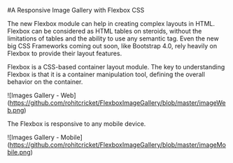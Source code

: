 #A Responsive Image Gallery with Flexbox CSS

The new Flexbox module can help in creating complex layouts in HTML. Flexbox can be considered as HTML tables on steroids, without the limitations of tables and the ability to use any semantic tag. Even the new big CSS Frameworks coming out soon, like Bootstrap 4.0, rely heavily on Flexbox to provide their layout features.

Flexbox is a CSS-based container layout module. The key to understanding Flexbox is that it is a container manipulation tool, defining the overall behavior on the container.

![Images Gallery - Web]
(https://github.com/rohitcricket/FlexboxImageGallery/blob/master/imageWeb.png)

The Flexbox is responsive to any mobile device.

![Images Gallery - Mobile]
(https://github.com/rohitcricket/FlexboxImageGallery/blob/master/imageMobile.png)
